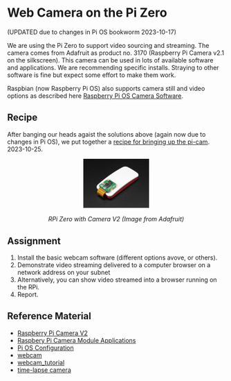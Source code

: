 # Web Camera on the Pi Zero
(UPDATED due to changes in Pi OS bookworm 2023-10-17)

We are using the Pi Zero to support video sourcing and streaming. The
camera comes from Adafruit as product no. 3170 (Raspberry Pi Camera
v2.1 on the silkscreen).  This camera can be used in lots of available
software and applications. We are recommending specific
installs. Straying to other software is fine but expect some effort to
make them work.

Raspbian (now Raspberry Pi OS) also supports camera still and video
options as described
here [Raspberry Pi OS Camera
Software](https://www.raspberrypi.com/documentation/computers/camera_software.html).

## Recipe

After banging our heads agaist the solutions above (again now due to
changes in Pi OS), we put together a [recipe for bringing up the
pi-cam](/docs/recipes/docs/video.md).  2023-10-25.


<p align="center">
<img src="/docs/images/adafruit-pi-cam.jpg" width="30%">
</p>
<p align="center">
<i>RPi Zero with Camera V2 (Image from Adafruit)</i>
</p>

## Assignment
1. Install the basic webcam software (different options avove, or others). 
2. Demonstrate video streaming delivered to a computer browser on a network address on your subnet
3. Alternatively, you can show video streamed into a browser running on the RPi. 
4. Report.

## Reference Material
- [Raspberry Pi Camera V2](https://www.raspberrypi.org/products/camera-module-v2/)
- [Raspbery Pi Camera Module Applications](https://www.raspberrypi.org/documentation/raspbian/applications/camera.md)
- [Pi OS Configuration](https://www.raspberrypi.org/documentation/configuration/camera.md)
- [webcam](https://www.hackster.io/narender-singh/portable-video-streaming-camera-with-raspberry-pi-zero-w-dc22fd)
- [webcam_tutorial](https://pimylifeup.com/raspberry-pi-webcam-server/)
- [time-lapse camera](https://learn.adafruit.com/raspberry-pi-wearable-time-lapse-camera/software)


